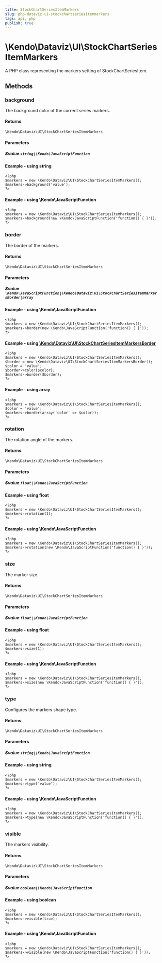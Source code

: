 ```yaml
---
title: StockChartSeriesItemMarkers
slug: php-dataviz-ui-stockchartseriesitemmarkers
tags: api, php
publish: true
---
```


# \Kendo\Dataviz\UI\StockChartSeriesItemMarkers

A PHP class representing the markers setting of StockChartSeriesItem.


## Methods

### background
The background color of the current series markers.

#### Returns
`\Kendo\Dataviz\UI\StockChartSeriesItemMarkers`

#### Parameters

##### $value `string|\Kendo\JavaScriptFunction`



#### Example  - using string
    <?php
    $markers = new \Kendo\Dataviz\UI\StockChartSeriesItemMarkers();
    $markers->background('value');
    ?>

#### Example  - using \Kendo\JavaScriptFunction
    <?php
    $markers = new \Kendo\Dataviz\UI\StockChartSeriesItemMarkers();
    $markers->background(new \Kendo\JavaScriptFunction('function() { }'));
    ?>

### border

The border of the markers.

#### Returns
`\Kendo\Dataviz\UI\StockChartSeriesItemMarkers`

#### Parameters

##### $value `\Kendo\JavaScriptFunction|\Kendo\Dataviz\UI\StockChartSeriesItemMarkersBorder|array`




#### Example  - using \Kendo\JavaScriptFunction
    <?php
    $markers = new \Kendo\Dataviz\UI\StockChartSeriesItemMarkers();
    $markers->border(new \Kendo\JavaScriptFunction('function() { }'));
    ?>


#### Example - using [\Kendo\Dataviz\UI\StockChartSeriesItemMarkersBorder](/kendo-ui/api/wrappers/php/Kendo/Dataviz/UI/StockChartSeriesItemMarkersBorder)
    <?php
    $markers = new \Kendo\Dataviz\UI\StockChartSeriesItemMarkers();
    $border = new \Kendo\Dataviz\UI\StockChartSeriesItemMarkersBorder();
    $color = 'value';
    $border->color($color);
    $markers->border($border);
    ?>

#### Example - using array

    <?php
    $markers = new \Kendo\Dataviz\UI\StockChartSeriesItemMarkers();
    $color = 'value';
    $markers->border(array('color' => $color));
    ?>

### rotation
The rotation angle of the markers.

#### Returns
`\Kendo\Dataviz\UI\StockChartSeriesItemMarkers`

#### Parameters

##### $value `float|\Kendo\JavaScriptFunction`



#### Example  - using float
    <?php
    $markers = new \Kendo\Dataviz\UI\StockChartSeriesItemMarkers();
    $markers->rotation(1);
    ?>

#### Example  - using \Kendo\JavaScriptFunction
    <?php
    $markers = new \Kendo\Dataviz\UI\StockChartSeriesItemMarkers();
    $markers->rotation(new \Kendo\JavaScriptFunction('function() { }'));
    ?>

### size
The marker size.

#### Returns
`\Kendo\Dataviz\UI\StockChartSeriesItemMarkers`

#### Parameters

##### $value `float|\Kendo\JavaScriptFunction`



#### Example  - using float
    <?php
    $markers = new \Kendo\Dataviz\UI\StockChartSeriesItemMarkers();
    $markers->size(1);
    ?>

#### Example  - using \Kendo\JavaScriptFunction
    <?php
    $markers = new \Kendo\Dataviz\UI\StockChartSeriesItemMarkers();
    $markers->size(new \Kendo\JavaScriptFunction('function() { }'));
    ?>

### type
Configures the markers shape type.

#### Returns
`\Kendo\Dataviz\UI\StockChartSeriesItemMarkers`

#### Parameters

##### $value `string|\Kendo\JavaScriptFunction`



#### Example  - using string
    <?php
    $markers = new \Kendo\Dataviz\UI\StockChartSeriesItemMarkers();
    $markers->type('value');
    ?>

#### Example  - using \Kendo\JavaScriptFunction
    <?php
    $markers = new \Kendo\Dataviz\UI\StockChartSeriesItemMarkers();
    $markers->type(new \Kendo\JavaScriptFunction('function() { }'));
    ?>

### visible
The markers visibility.

#### Returns
`\Kendo\Dataviz\UI\StockChartSeriesItemMarkers`

#### Parameters

##### $value `boolean|\Kendo\JavaScriptFunction`



#### Example  - using boolean
    <?php
    $markers = new \Kendo\Dataviz\UI\StockChartSeriesItemMarkers();
    $markers->visible(true);
    ?>

#### Example  - using \Kendo\JavaScriptFunction
    <?php
    $markers = new \Kendo\Dataviz\UI\StockChartSeriesItemMarkers();
    $markers->visible(new \Kendo\JavaScriptFunction('function() { }'));
    ?>

